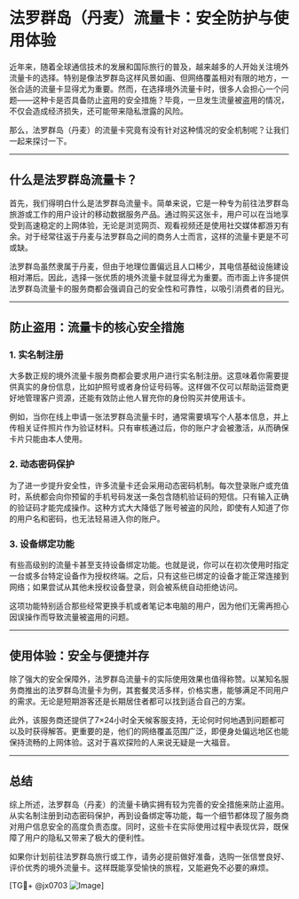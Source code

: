 # 法罗群岛（丹麦）流量卡：安全防护与使用体验

近年来，随着全球通信技术的发展和国际旅行的普及，越来越多的人开始关注境外流量卡的选择。特别是像法罗群岛这样风景如画、但网络覆盖相对有限的地方，一张合适的流量卡显得尤为重要。然而，在选择境外流量卡时，很多人会担心一个问题——这种卡是否具备防止盗用的安全措施？毕竟，一旦发生流量被盗用的情况，不仅会造成经济损失，还可能带来隐私泄露的风险。

那么，法罗群岛（丹麦）的流量卡究竟有没有针对这种情况的安全机制呢？让我们一起来探讨一下。

---

## 什么是法罗群岛流量卡？

首先，我们得明白什么是法罗群岛流量卡。简单来说，它是一种专为前往法罗群岛旅游或工作的用户设计的移动数据服务产品。通过购买这张卡，用户可以在当地享受到高速稳定的上网体验，无论是浏览网页、观看视频还是使用社交媒体都游刃有余。对于经常往返于丹麦与法罗群岛之间的商务人士而言，这样的流量卡更是不可或缺。

法罗群岛虽然隶属于丹麦，但由于地理位置偏远且人口稀少，其电信基础设施建设相对滞后。因此，选择一张优质的境外流量卡就显得尤为重要。而市面上许多提供法罗群岛流量卡的服务商都会强调自己的安全性和可靠性，以吸引消费者的目光。

---

## 防止盗用：流量卡的核心安全措施

### 1. 实名制注册
大多数正规的境外流量卡服务商都会要求用户进行实名制注册。这意味着你需要提供真实的身份信息，比如护照号或者身份证号码等。这样做不仅可以帮助运营商更好地管理客户资源，还能有效防止他人冒充你的身份购买并使用该卡。

例如，当你在线上申请一张法罗群岛流量卡时，通常需要填写个人基本信息，并上传相关证件照片作为验证材料。只有审核通过后，你的账户才会被激活，从而确保卡片只能由本人使用。

### 2. 动态密码保护
为了进一步提升安全性，许多流量卡还会采用动态密码机制。每次登录账户或充值时，系统都会向你预留的手机号码发送一条包含随机验证码的短信。只有输入正确的验证码才能完成操作。这种方式大大降低了账号被盗的风险，即使有人知道了你的用户名和密码，也无法轻易进入你的账户。

### 3. 设备绑定功能
有些高级别的流量卡甚至支持设备绑定功能。也就是说，你可以在初次使用时指定一台或多台特定设备作为授权终端。之后，只有这些已绑定的设备才能正常连接到网络；如果尝试从其他未授权设备登录，则会被系统自动拒绝访问。

这项功能特别适合那些经常更换手机或者笔记本电脑的用户，因为他们无需再担心因误操作而导致流量被盗用的问题。

---

## 使用体验：安全与便捷并存

除了强大的安全保障外，法罗群岛流量卡的实际使用效果也值得称赞。以某知名服务商推出的法罗群岛流量卡为例，其套餐灵活多样，价格实惠，能够满足不同用户的需求。无论是短期游客还是长期居住者都可以找到适合自己的方案。

此外，该服务商还提供了7×24小时全天候客服支持，无论何时何地遇到问题都可以及时获得解答。更重要的是，他们的网络覆盖范围广泛，即便身处偏远地区也能保持流畅的上网体验。这对于喜欢探险的人来说无疑是一大福音。

---

## 总结

综上所述，法罗群岛（丹麦）的流量卡确实拥有较为完善的安全措施来防止盗用。从实名制注册到动态密码保护，再到设备绑定等功能，每一个细节都体现了服务商对用户信息安全的高度负责态度。同时，这些卡在实际使用过程中表现优异，既保障了用户的隐私又带来了极大的便利性。

如果你计划前往法罗群岛旅行或工作，请务必提前做好准备，选购一张信誉良好、评价优秀的境外流量卡。这样既能享受愉快的旅程，又能避免不必要的麻烦。

[TG💪+ @jx0703 ![Image](https://github.com/user-attachments/assets/dbca1d08-cadb-493c-b0ec-ad6f7a83f270)]